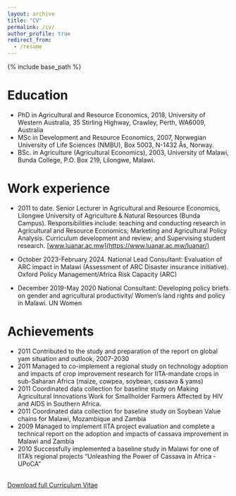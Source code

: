 ```yaml
---
layout: archive
title: "CV"
permalink: /cv/
author_profile: true
redirect_from:
  - /resume
---
```


{% include base_path %}



Education
======
* PhD in Agricultural and Resource Economics, 2018, University of Western Australia, 35 Stirling Highway, Crawley, Perth, WA6009, Australia
* MSc in Development and Resource Economics, 2007, Norwegian University of Life Sciences (NMBU), Box 5003, N-1432 Ås, Norway.
* BSc. in Agriculture (Agricultural Economics), 2003, University of Malawi, Bunda College, P.O. Box 219, Lilongwe, Malawi.

Work experience
======
* 2011 to date. Senior Lecturer in Agricultural and Resource Economics, Lilongwe University of Agriculture & Natural Resources (Bunda Campus). Responsibilities include: teaching and conducting research in Agricultural and Resource Economics; Marketing and Agricultural Policy Analysis. Curriculum development and review; and Supervising student research.  [www.luanar.ac.mw](https://www.luanar.ac.mw/luanar/)

* October 2023-February 2024. National Lead Consultant: Evaluation of ARC impact in Malawi (Assessment of ARC Disaster insurance initiative). Oxford Policy Management/Africa Risk Capacity (ARC)

* December 2019-May 2020 National Consultant: Developing policy briefs on gender and agricultural productivity/ Women’s land rights and policy in Malawi. UN Women
  
Achievements
======
* 2011 Contributed to the study and preparation of the report on global yam situation and outlook, 2007-2030 
* 2011 Managed to co-implement a regional study on technology adoption and impacts of crop improvement research for IITA-mandate crops in sub-Saharan Africa (maize, cowpea, soybean, cassava & yams)
* 2011 Coordinated data collection for baseline study on Making Agricultural Innovations Work for Smallholder Farmers Affected by HIV and AIDS in Southern Africa.
* 2011 Coordinated data collection for baseline study on Soybean Value chains for Malawi, Mozambique and Zambia
* 2009 Managed to implement IITA project evaluation and complete a technical report on the adoption and impacts of cassava improvement in Malawi and Zambia 
* 2010 Successfully implemented a baseline study in Malawi for one of IITA’s regional projects “Unleashing the Power of Cassava in Africa - UPoCA” 


<br>
<a href='/files/khataza_cv.pdf' class="btn">Download full Curriculum Vitae</a>